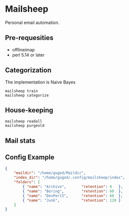 Mailsheep
=========

Personal email automation.

## Pre-requesities

- offlineimap
- perl 5.14 or later

## Categorization

The implementation is Naive Bayes

    mailsheep train
    mailsheep categorize

## House-keeping

    mailsheep readall
    mailsheep purgeold

## Mail stats

## Config Example

```json
{
    "maildir": "/home/gugod/Maildir",
    "index_dir": "/home/gugod/.config/mailsheep/index",
    "folders": [
        { "name": "Archive",       "retention": 0   },
        { "name": "Boring",        "retention": 60  },
        { "name": "DevPerl5",      "retention": 60  },
        { "name": "Junk",          "retention": 120 }
    ]
}
```
